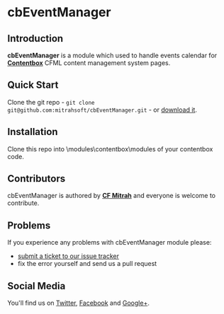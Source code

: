 # **cbEventManager**

## **Introduction**

**cbEventManager** is a module which used to handle events calendar for **[Contentbox](http://gocontentbox.org)** CFML content management system pages. 

## **Quick Start**

Clone the git repo - `git clone git@github.com:mitrahsoft/cbEventManager.git` - or [download it](https://github.com/mitrahsoft/cbEventManager/zipball/master).

## **Installation**

Clone this repo into \modules\contentbox\modules of your contentbox code.

## **Contributors**

cbEventManager is authored by **[CF Mitrah](http://MitrahSoft.com/)** and everyone is welcome to contribute. 

## **Problems**

If you experience any problems with cbEventManager module please:

* [submit a ticket to our issue tracker](https://github.com/mitrahsoft/cbEventManager/issues)
* fix the error yourself and send us a pull request

## **Social Media**

You'll find us on [Twitter](https://twitter.com/#!/MitrahSoft), [Facebook](http://www.facebook.com/MitrahSoft) and [Google+](https://plus.google.com/+MitrahsoftKovilpatti).

